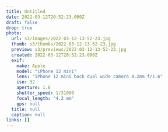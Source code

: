 ```yaml
---
title: Untitled
date: 2022-03-12T20:52:23.000Z
draft: false
drop: true
photo:
  url: s3/images/2022-03-12-13-52-23.jpg
  thumb: s3/thumbs/2022-03-12-13-52-23.jpg
  preview: s3/previews/2022-03-12-13-52-23.jpg
  created: 2022-03-12T20:52:23.000Z
  exif:
    make: Apple
    model: "iPhone 12 mini"
    lens: "iPhone 12 mini back dual wide camera 4.2mm f/1.6"
    iso: 32
    aperture: 1.6
    shutter_speed: 1/31000
    focal_length: "4.2 mm"
    gps: null
  title: null
  caption: null
links: []
---
```

